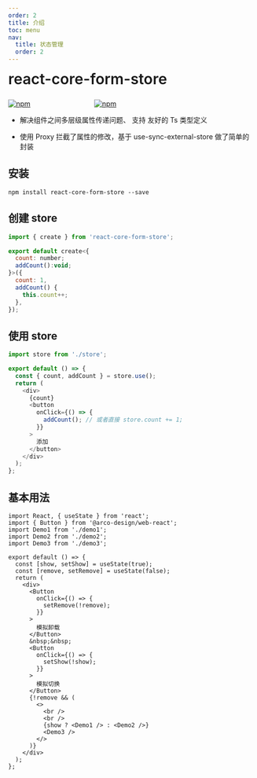 ```yaml
---
order: 2
title: 介绍
toc: menu
nav:
  title: 状态管理
  order: 2
---
```


<div style="display:flex;align-items:center;margin-bottom:24px">
  <span style="font-size:30px;font-weight:600;display:inline-block;">react-core-form-store</span>
</div>
<p style="display:flex;justify-content:space-between;width:220px">
  <a href="https://npmmirror.com/package/react-core-form-store">
    <img alt="npm" src="http://center.yunliang.cloud/npm/version?package=react-core-form-store">
  </a>
  <a href="https://npmmirror.com/package/react-core-form-store">
    <img alt="npm" src="http://center.yunliang.cloud/npm/downloads?package=react-core-form-store">
  </a>
</p>

<Alert type='success'>

- 解决组件之间多层级属性传递问题、 支持 友好的 Ts 类型定义

- 使用 Proxy 拦截了属性的修改，基于 use-sync-external-store 做了简单的封装

</Alert>

## 安装

```shell
npm install react-core-form-store --save
```

## 创建 store

```js | plus
import { create } from 'react-core-form-store';

export default create<{
  count: number;
  addCount():void;
}>({
  count: 1,
  addCount() {
    this.count++;
  },
});
```

## 使用 store

```js | plus
import store from './store';

export default () => {
  const { count, addCount } = store.use();
  return (
    <div>
      {count}
      <button
        onClick={() => {
          addCount(); // 或者直接 store.count += 1;
        }}
      >
        添加
      </button>
    </div>
  );
};
```

## 基本用法

```tsx
import React, { useState } from 'react';
import { Button } from '@arco-design/web-react';
import Demo1 from './demo1';
import Demo2 from './demo2';
import Demo3 from './demo3';

export default () => {
  const [show, setShow] = useState(true);
  const [remove, setRemove] = useState(false);
  return (
    <div>
      <Button
        onClick={() => {
          setRemove(!remove);
        }}
      >
        模拟卸载
      </Button>
      &nbsp;&nbsp;
      <Button
        onClick={() => {
          setShow(!show);
        }}
      >
        模拟切换
      </Button>
      {!remove && (
        <>
          <br />
          <br />
          {show ? <Demo1 /> : <Demo2 />}
          <Demo3 />
        </>
      )}
    </div>
  );
};
```
